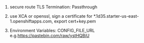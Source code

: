 1. secure route TLS Termination: Passthrough

2. use XCA or openssl, sign a certificate for *.1d35.starter-us-east-1.openshiftapps.com, export cert+key.pem

3.  Environment Variables: CONFIG_FILE_URL e.g.https://pastebin.com/raw/ystHQBiU
